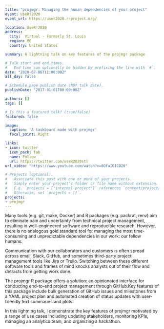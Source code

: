 ```yaml
---
title: "projmgr: Managing the human dependencies of your project"
event: UseR!2020
event_url: https://user2020.r-project.org/

location: UseR!2020
address:
  city:  Virtual - Formerly St. Louis
  region: MO
  country: United States

summary: A lightning talk on key features of the projmgr package

# Talk start and end times.
#   End time can optionally be hidden by prefixing the line with `#`.
date: "2020-07-06T11:00:00Z"
all_day: false

# Schedule page publish date (NOT talk date).
publishDate: "2017-01-01T00:00:00Z"

authors: []
tags: []

# Is this a featured talk? (true/false)
featured: false

image:
  caption: 'A taskboard made with projmgr'
  focal_point: Right

links:
- icon: twitter
  icon_pack: fab
  name: Follow
  url: https://twitter.com/useR2020stl
url_video: "https://www.youtube.com/watch?v=8OfaIOICD20"

# Projects (optional).
#   Associate this post with one or more of your projects.
#   Simply enter your project's folder or file name without extension.
#   E.g. `projects = ["internal-project"]` references `content/project/deep-learning/index.md`.
#   Otherwise, set `projects = []`.
projects:
- projmgr
---
```


Many tools (e.g. git, make, Docker) and R packages (e.g. packrat, renv) aim to eliminate pain and uncertainty from technical project management, resulting in well-engineered software and reproducible research. However, there is no analogous gold standard tool for managing the most time-consuming and unpredictable dependencies in our work: our fellow humans. 

Communication with our collaborators and customers is often spread across email, Slack, GitHub, and sometimes third-party project management tools like Jira or Trello. Switching between these different software tools and frames of mind knocks analysts out of their flow and detracts from getting work done. 

The projmgr R package offers a solution: an opinionated interface for conducting end-to-end project management through GitHub.Key features of this package include bulk generation of GitHub issues and milestones from a YAML project plan and automated creation of status updates with user-friendly text summaries and plots. 

In this lightning talk, I demonstrate the key features of projmgr motivated by a range of use cases including updating stakeholders, monitoring KPIs, managing an analytics team, and organizing a hackathon.
